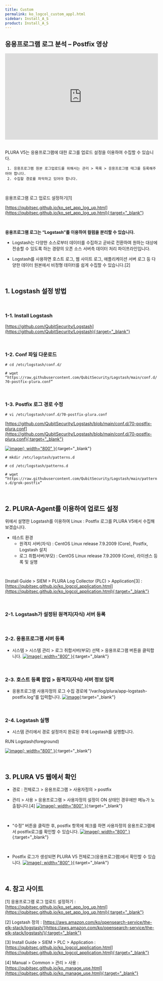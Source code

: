 ```yaml
---
title: Custom
permalink: ko_logcol_custom_appl.html
sidebar: Install_A_S
product: Install_A_S
---
```


## 응용프로그램 로그 분석 – Postfix 영상

<style>.embed-container { position: relative; padding-bottom: 56.25%; height: 0; overflow: hidden; max-width: 100%; } .embed-container iframe, .embed-container object, .embed-container embed { position: absolute; top: 0; left: 0; width: 100%; height: 100%; }</style><div class='embed-container'><iframe src='https://www.youtube.com/embed/YmWLsadlIdM' frameborder='0' allowfullscreen></iframe></div>

<br />

PLURA V5는 응용프로그램에 대한 로그를 업로드 설정을 이용하여 수집할 수 있습니다.

     1. 응용프로그램 원본 로그업로드를 위해서는 관리 > 목록 > 응용프로그램 태그를 등록해주어야 합니다.
     2. 수집할 경로를 파악하고 있어야 합니다.

<br />

응용프로그램 로그 업로드 설정하기[1]

[https://qubitsec.github.io/ko_set_app_log_up.html](https://qubitsec.github.io/ko_set_app_log_up.html){:target="_blank"}

<br />

**응용프로그램 로그는 “Logstash”를 이용하여 컬럼을 분리할 수 있습니다.**

- Logstash는 다양한 소스로부터 데이터를 수집하고 곧바로 전환하여 원하는 대상에 전송할 수 있도록 하는 경량의 오픈 소스 서버측 데이터 처리 파이프라인입니다.

- Logstash를 사용하면 호스트 로그, 웹 사이트 로그, 애플리케이션 서버 로그 등 다양한 데이터 원본에서 비정형 데이터를 쉽게 수집할 수 있습니다.[2]

<br />

## 1. Logstash 설정 방법

<br />

### 1-1. Install Logstash
[https://github.com/QubitSecurity/Logstash](https://github.com/QubitSecurity/Logstash){:target="_blank"}

<br />

### 1-2. Conf 파일 다운로드
`# cd /etc/logstash/conf.d/`

`# wget “https://raw.githubusercontent.com/QubitSecurity/Logstash/main/conf.d/70-postfix-plura.conf”`

<br />

### 1-3. Postfix 로그 경로 수정

`# vi /etc/logstash/conf.d/70-postfix-plura.conf`

[https://github.com/QubitSecurity/Logstash/blob/main/conf.d/70-postfix-plura.conf](https://github.com/QubitSecurity/Logstash/blob/main/conf.d/70-postfix-plura.conf){:target="_blank"}

[![image](/docs/images/Ins_G/LogCol_Customapp/2.png){: width="800" }](/docs/images/Ins_G/LogCol_Customapp/2.png){:target="_blank"}

`# mkdir /etc/logstash/patterns.d`

`# cd /etc/logstash/patterns.d`

`# wget “https://raw.githubusercontent.com/QubitSecurity/Logstash/main/patterns.d/grok-postfix”`

<br />

## 2. PLURA-Agent를 이용하여 업로드 설정

위에서 설명한 Logstash를 이용하여 Linux : Postfix 로그를 PLURA V5에서 수집해보겠습니다.

- 테스트 환경
   - 원격지 서버(자식) : CentOS Linux release 7.9.2009 (Core), Postfix, Logstash 설치
   - 로그 취합서버(부모) : CentOS Linux release 7.9.2009 (Core), 라이센스 등록 및 실행

<br />

[Install Guide > SIEM > PLURA Log Collector (PLC) > Application[3] : [https://qubitsec.github.io/ko_logcol_application.html](https://qubitsec.github.io/ko_logcol_application.html){:target="_blank"}

<br />

### 2-1. Logstash가 설정된 원격지(자식) 서버 등록

<br />

### 2-2. 응용프로그램 서버 등록

- 시스템  > 시스템 관리 > 로그 취합서버(부모) 선택 > 응용프로그램 버튼을 클릭합니다. 
[![image](/docs/images/Ins_G/LogCol_Customapp/3.png){: width="800" }](/docs/images/Ins_G/LogCol_Customapp/3.png){:target="_blank"}

<br />

### 2-3. 호스트 등록 팝업 > 원격지(자식) 서버 정보 입력

- 응용프로그램 사용자정의 로그 수집 경로에 “/var/log/plura/app-logstash-postfix.log”를 입력합니다.
[![image](/docs/images/Ins_G/LogCol_Customapp/4.png)](/docs/images/Ins_G/LogCol_Customapp/4.png){:target="_blank"}

<br />

### 2-4. Logstash 실행

- 시스템 관리에서 경로 설정까지 완료된 후에 Logstash를 실행합니다.

RUN Logstash(foreground)

[![image](/docs/images/Ins_G/LogCol_Customapp/5.png){: width="800" }](/docs/images/Ins_G/LogCol_Customapp/5.png){:target="_blank"}

<br />

## 3. PLURA V5 웹에서 확인

- 경로 : 전체로그 > 응용프로그램 > 사용자정의 > postfix

- 관리 > 사용 > 응용프로그램 > 사용자정의 설정이 ON 상태인 경우에만 메뉴가 노출됩니다.[4]
[![image](/docs/images/Ins_G/LogCol_Customapp/6.png){: width="800" }](/docs/images/Ins_G/LogCol_Customapp/6.png){:target="_blank"}

<br />

- “수정” 버튼을 클릭한 후, postfix 항목에 체크를 하면 사용자정의 응용프로그램에서 postfix로그를 확인할 수 있습니다.
[![image](/docs/images/Ins_G/LogCol_Customapp/7.png){: width="800" }](/docs/images/Ins_G/LogCol_Customapp/7.png){:target="_blank"}

<br />

- Postfix 로그가 생성되면 PLURA V5 전체로그(응용프로그램)에서 확인할 수 있습니다.
[![image](/docs/images/Ins_G/LogCol_Customapp/8.png){: width="800" }](/docs/images/Ins_G/LogCol_Customapp/8.png){:target="_blank"}

<br />

## 4. 참고 사이트

[1] 응용프로그램 로그 업로드 설정하기 : [https://qubitsec.github.io/ko_set_app_log_up.html](https://qubitsec.github.io/ko_set_app_log_up.html){:target="_blank"}

[2] Logstash 정의 : [https://aws.amazon.com/ko/opensearch-service/the-elk-stack/logstash/](https://aws.amazon.com/ko/opensearch-service/the-elk-stack/logstash/){:target="_blank"}

[3] Install Guide > SIEM > PLC > Application : [https://qubitsec.github.io/ko_logcol_application.html](https://qubitsec.github.io/ko_logcol_application.html){:target="_blank"}

[4] Manual > Common > 관리 > 사용 : [https://qubitsec.github.io/ko_manage_use.html](https://qubitsec.github.io/ko_manage_use.html){:target="_blank"}